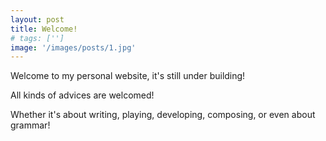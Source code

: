 ```yaml
---
layout: post
title: Welcome!
# tags: ['']
image: '/images/posts/1.jpg'
---
```


Welcome to my personal website, it's still under building!  

All kinds of advices are welcomed!  

Whether it's about writing, playing, developing, composing, or even about grammar!  